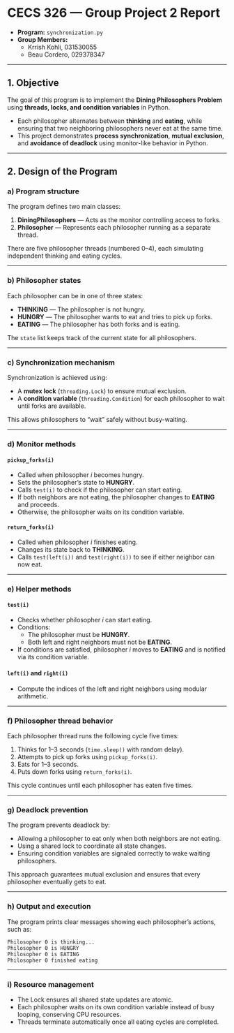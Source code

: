# CECS 326 — Group Project 2 Report

- **Program:** `synchronization.py`
- **Group Members:**  
  - Krrish Kohli, 031530055
  - Beau Cordero, 029378347 

---

## 1. Objective

The goal of this program is to implement the **Dining Philosophers Problem** using **threads, locks, and condition variables** in Python.  

- Each philosopher alternates between **thinking** and **eating**, while ensuring that two neighboring philosophers never eat at the same time.  
- This project demonstrates **process synchronization**, **mutual exclusion**, and **avoidance of deadlock** using monitor-like behavior in Python.

---

## 2. Design of the Program

### a) Program structure
The program defines two main classes:

1. **DiningPhilosophers** — Acts as the monitor controlling access to forks.  
2. **Philosopher** — Represents each philosopher running as a separate thread.

There are five philosopher threads (numbered 0–4), each simulating independent thinking and eating cycles.

---

### b) Philosopher states
Each philosopher can be in one of three states:

- **THINKING** — The philosopher is not hungry.  
- **HUNGRY** — The philosopher wants to eat and tries to pick up forks.  
- **EATING** — The philosopher has both forks and is eating.  

The `state` list keeps track of the current state for all philosophers.

---

### c) Synchronization mechanism
Synchronization is achieved using:
- A **mutex lock** (`threading.Lock`) to ensure mutual exclusion.  
- A **condition variable** (`threading.Condition`) for each philosopher to wait until forks are available.  

This allows philosophers to “wait” safely without busy-waiting.

---

### d) Monitor methods

#### `pickup_forks(i)`
- Called when philosopher *i* becomes hungry.  
- Sets the philosopher’s state to **HUNGRY**.  
- Calls `test(i)` to check if the philosopher can start eating.  
- If both neighbors are not eating, the philosopher changes to **EATING** and proceeds.  
- Otherwise, the philosopher waits on its condition variable.

#### `return_forks(i)`
- Called when philosopher *i* finishes eating.  
- Changes its state back to **THINKING**.  
- Calls `test(left(i))` and `test(right(i))` to see if either neighbor can now eat.

---

### e) Helper methods

#### `test(i)`
- Checks whether philosopher *i* can start eating.  
- Conditions:
  - The philosopher must be **HUNGRY**.  
  - Both left and right neighbors must not be **EATING**.  
- If conditions are satisfied, philosopher *i* moves to **EATING** and is notified via its condition variable.

#### `left(i)` and `right(i)`
- Compute the indices of the left and right neighbors using modular arithmetic.

---

### f) Philosopher thread behavior

Each philosopher thread runs the following cycle five times:
1. Thinks for 1–3 seconds (`time.sleep()` with random delay).  
2. Attempts to pick up forks using `pickup_forks(i)`.  
3. Eats for 1–3 seconds.  
4. Puts down forks using `return_forks(i)`.  

This cycle continues until each philosopher has eaten five times.

---

### g) Deadlock prevention

The program prevents deadlock by:
- Allowing a philosopher to eat only when both neighbors are not eating.  
- Using a shared lock to coordinate all state changes.  
- Ensuring condition variables are signaled correctly to wake waiting philosophers.  

This approach guarantees mutual exclusion and ensures that every philosopher eventually gets to eat.

---

### h) Output and execution

The program prints clear messages showing each philosopher’s actions, such as:

```text
Philosopher 0 is thinking...
Philosopher 0 is HUNGRY
Philosopher 0 is EATING
Philosopher 0 finished eating
```

---

### i) Resource management

- The Lock ensures all shared state updates are atomic.
- Each philosopher waits on its own condition variable instead of busy looping, conserving CPU resources.
- Threads terminate automatically once all eating cycles are completed.
